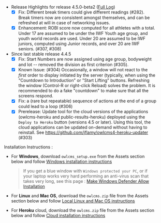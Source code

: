 * Release Highlights for release 4.5.0-beta2 ([Full Log](https://github.com/jflamy/owlcms4/issues?utf8=%E2%9C%93&q=is%3Aclosed+is%3Aissue+project%3Ajflamy%2Fowlcms4%2F1+))
  - [x] Fix: Different break timers could give different readings (#282).  Break timers now are consistent amongst themselves, and can be refreshed at will in case of networking issues.
  - [x] Enhancement: ROBI score now computed for all athletes with a total. Under 17 are assumed to be under the IWF Youth age group, and youth world records are used.  Under 20 are assumed to be IWF juniors, computed using Junior records, and over 20 are IWF seniors. (#307, #308)
* Since last stable release 4.4.5 
  - [x] Fix: Start Numbers are now assigned using age group, bodyweight and lot -- removed the division as first criterion (#305).
  - [x] Known Issue: (#304) Occasionally, a window will not react to the *first* order to display initiated by the server (typically, when using the "Countdown to Introduction" or "Start Lifting" buttons.  Refreshing the window (Control-R or right-click Reload) solves the problem.  It is recommended to do a fake "countdown" to make sure that all the screens respond.
  - [x] Fix: a (rare but repeatable) sequence of actions at the end of a group could lead to a loop (#306)
  - [x] Prerelease: Update tool for the cloud versions of the applications (owlcms-heroku and public-results-heroku) deployed using the `Deploy to Heroku` button (versions 4.5 or later).  Using this tool, the cloud applications can be updated on-demand without having to reinstall. See https://github.com/jflamy/owlcms4-heroku-updater (#303) 

Installation Instructions :
  - For **Windows**, download `owlcms_setup.exe` from the Assets section below and follow [Windows installation instructions](https://jflamy.github.io/owlcms4/#/LocalWindowsSetup.md) 
    
    > If you get a blue window with `Windows protected your PC`, or if your laptop works very hard performing an anti-virus scan that takes very long, see this page : [Make Windows Defender Allow Installation](https://jflamy.github.io/owlcms4/#/DefenderOff)
  - For **Linux** and **Mac OS**, download the `owlcms.zip` file from the Assets section below and follow [Local Linux and Mac OS instructions](https://jflamy.github.io/owlcms4/#/LocalLinuxMacSetup.md) 
  - For **Heroku** cloud, download the `owlcms.zip` file from the Assets section below and follow [Cloud installation instructions](https://jflamy.github.io/owlcms4/#/Heroku.md)
